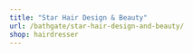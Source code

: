 ```yaml
---
title: "Star Hair Design & Beauty"
url: /bathgate/star-hair-design-and-beauty/
shop: hairdresser
---
```


